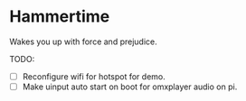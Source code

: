 # Hammertime
Wakes you up with force and prejudice.

TODO:
- [ ] Reconfigure wifi for hotspot for demo.
- [ ] Make uinput auto start on boot for omxplayer audio on pi.

